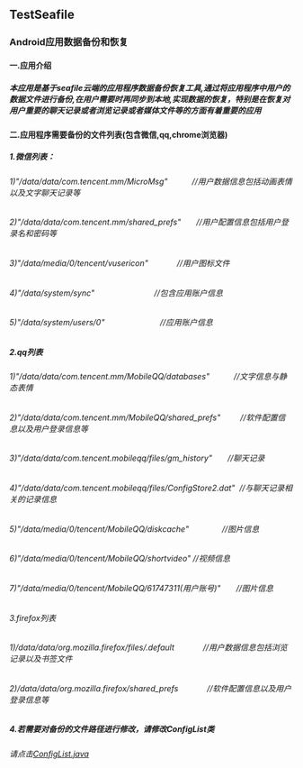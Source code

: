 ## TestSeafile
### Android应用数据备份和恢复

#### 一.应用介绍
##### 本应用是基于seafile云端的应用程序数据备份恢复工具,通过将应用程序中用户的数据文件进行备份,在用户需要时再同步到本地,实现数据的恢复，特别是在恢复对用户重要的聊天记录或者浏览记录或者媒体文件等的方面有着重要的应用

#### 二.应用程序需要备份的文件列表(包含微信,qq,chrome浏览器)

##### 1.微信列表：
###### 1)"/data/data/com.tencent.mm/MicroMsg"                      //用户数据信息包括动画表情以及文字聊天记录等
###### 2)"/data/data/com.tencent.mm/shared_prefs"                  //用户配置信息包括用户登录名和密码等
###### 3)"/data/media/0/tencent/vusericon"                         //用户图标文件
###### 4)"/data/system/sync"                                       //包含应用账户信息
###### 5)"/data/system/users/0"                                    //应用账户信息

##### 2.qq列表
###### 1)"/data/data/com.tencent.mm/MobileQQ/databases"            //文字信息与静态表情
###### 2)"/data/data/com.tencent.mm/MobileQQ/shared_prefs"         //软件配置信息以及用户登录信息等
###### 3)"/data/data/com.tencent.mobileqq/files/gm_history"        //聊天记录
###### 4)"/data/data/com.tencent.mobileqq/files/ConfigStore2.dat"  //与聊天记录相关的记录信息
###### 5)"/data/media/0/tencent/MobileQQ/diskcache"                //图片信息
###### 6)"/data/media/0/tencent/MobileQQ/shortvideo"               //视频信息
###### 7)"/data/media/0/tencent/MobileQQ/61747311(用户账号)"       //图片信息

###### 3.firefox列表
###### 1)/data/data/org.mozilla.firefox/files/.default             //用户数据信息包括浏览记录以及书签文件
###### 2)/data/data/org.mozilla.firefox/shared_prefs               //软件配置信息以及用户登录信息等

##### 4.若需要对备份的文件路径进行修改，请修改ConfigList类
###### 请点击[ConfigList.java](https://github.com/hchong1231/TestSeafile/blob/master/testseafile/src/main/java/com/hersch/testseafile/list/ConfigList.java)
